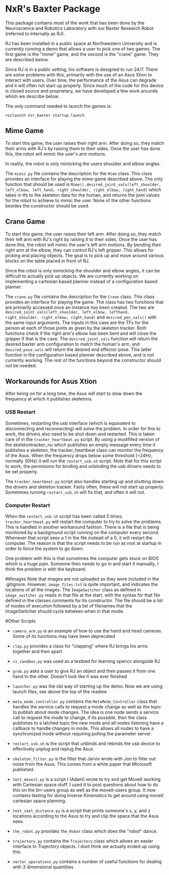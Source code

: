 # NxR's Baxter Package

This package contains most of the work that has been done by the Neuroscience and Robotics Laboratory with our Baxter Research Robot (referred to internally as RJ). 

RJ has been installed in a public space at Northwestern University and is currently running a demo that allows a user to pick one of two games. The first game is the "mime" game, and the second is the "crane" game. They are described below.

Since RJ is in a public setting, his software is designed to run 24/7. There are some problems with this, primarily with the use of an Asus Xtion to interact with users. Over time, the performance of the Asus can degrade and it will often not start up properly. Since much of the code for this device is closed source and proprietary, we have developed a few work arounds which we describe below.

The only command needed to launch the games is:
```
roslaunch nxr_baxter startup.launch
```

## Mime Game
To start this game, the user raises their right arm. After doing so, they match their arms with RJ's by raising them to their sides. Once the user has done this, the robot will mimic the user's arm motions.

In reality, the robot is only mimicking the users shoulder and elbow angles. 

The `mimic.py` file contains the description for the `Mime` class. This class provides an interface for playing the mime game described above. The only function that should be used is `Mime().desired_joint_vals(left_shoulder, left_elbow, left_hand, right_shoulder, right_elbow, right_hand)` which takes in tfs to the skeleton data for the human, and returns the joint values for the robot to achieve to mimic the user. None of the other functions besides the constructor should be used.

## Crane Game
To start this game, the user raises their left arm. After doing so, they match their left arm with RJ's right by raising it to their sides. Once the user has done this, the robot will mimic the user's left arm motions. By bending their right arm at the elbow, they can control RJ's left gripper. This allows for picking and placing objects. The goal is to pick up and move around various blocks on the table placed in front of RJ.

Since the robot is only mimicking the shoulder and elbow angles, it can be difficult to actually pick up objects. We are currently working on implementing a cartesian based planner instead of a configuration based planner.

The `crane.py` file contains the description for the `Crane` class. This class provides an interface for playing the game. The class has two functions that are primarily accessed once an instance has been created. The two are `desired_joint_vals(left_shoulder, left_elbow, lefthand, right_shoulder, right_elbow, right_hand)` and `desired_pos_vals()` with the same input arguments. The inputs in this case are the TFs for the person at each of those joints as given by the skeleton tracker. Both functions check if the right arm's elbow has been bent and will close the gripper if that is the case. The `desired_joint_vals` function will return the desired baxter arm configuration to match the human's arm, and `desired_pose_vals` will return the desired end effector pose. This latter function is the configuration based planner described above, and is not currently working. The rest of the functions beyond the constructor should not be needed.


## Workarounds for Asus Xtion
After being on for a long time, the Asus will start to slow down the frequency at which it publishes skeletons.

### USB Restart
Sometimes, restarting the usb interface (which is equivalent to disconnecting and reconnecting) will solve the problem. In order for this to work, the drivers also need to be shut down and restarted. This is taken care of in the `tracker_heartbeat.py` script. By using a modififed version of the skeletontracker_nu which publishes an empty message every time it publishes a skeleton, the tracker_heartbeat class can monitor the frequency of the Asus. When the frequency drops below some threshold (~24Hz, normally 30Hz) it will run the `restart_usb.sh` script. Note that for this script to work, the permisions for binding and unbinding the usb drivers needs to be set properly. 

The `tracker_heartbeat.py` script also handles starting up and shutting down the drivers and skeleton tracker. Fairly often, these will not start up properly. Sometimes running `restart_usb.sh` will fix that, and often it will not.

### Computer Restart
When the `restart_usb.sh` script has been called 5 times, `tracker_heartbeat.py` will restart the computer to try to solve the problems. This is handled in another workaround fashion. There is a file that is being monitored by a background script running on the computer every second. Whenever that script sees a 1 in the file instead of a 0, it will restart the computer. The reason is that the script needs to be run as root at startup in order to force the system to go down.

One problem with this is that sometimes the computer gets stuck on BIOS which is a huge pain. Someone then needs to go in and start it manually, I think the problem is with the keyboard.

##Images
Note that images are not uploaded as they were included in the .gitignore. However, `image_files.txt` is quite important, and indicates the locations of all the images. The `ImageSwitcher` class as defined in `image_switcher.py` reads in that file at the start, with the syntax for that file defined in the classes comments for its constructor. The file should be a list of modes of execution followed by a list of filenames that the ImageSwitcher should cycle between when in that mode. 


#Other Scripts
- `camera_arm.py` is an example of how to use the hand and head cameras. Some of its functions may have been deprecated

- `clap.py` provides a class for "clapping" where RJ brings his arms together and then apart

- `cv_sandbox.py` was used as a testbed for learning opencv alongside RJ

- `grab.py` asks a user to give RJ an object and then passes it from one hand to the other. Doesn't look like it was ever finished

- `launcher.py` was the old way of starting up the demo. Now we are using launch files, see above the top of the readme

- `meta_mode_controller.py` contains the `MetaMode_Controller` class that handles the service calls to request a mode change as well as the topic to publish about mode changes. The idea is one node sends a service call to request the mode to change, if its possible, then the class publishes to a latched topic the new mode and all nodes listening have a callback to handle changes in mode. This allows all nodes to have a synchronized mode without requiring polling the parameter server.

- `restart_usb.sh` is the script that unbinds and rebinds the usb device to effectively unplug and replug the Asus

- `skeleton_filter.py` is the filter that Jarvis wrote with Jon to filter out noise from the Asus. This comes from a white paper that Microsoft published.

- `test_moveit.py` is a script I (Adam) wrote to try and get MoveIt working with Cartesian space stuff. I used it to post questions about how to do this on the brr-users group as well as the moveit-users group. It now contains testing for doing Inverse Kinematics to get around using moveit cartesian space planning.

- `test_skel_distance.py` is a script that prints someone's x, y, and z locations according to the Asus to try and clip the space that the Asus sees.

- `the_robot.py` provides `The_Robot` class which does the "robot" dance.

- `trajectory.py` contains the `Trajectory` class which allows an easier interface to Trajectory objects. I dont think we actually ended up using this.

- `vector_operations.py` contains a number of useful functions for dealing with 3 dimensional quantities


